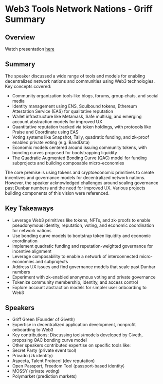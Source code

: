 # Web3 Tools Network Nations - Griff Summary

## Overview
Watch presentation [here](https://streameth.org/edge_city/watch?session=67121e4250c4a85480097c1d)

## Summary
The speaker discussed a wide range of tools and models for enabling decentralized network nations and communities using Web3 technologies. Key concepts covered:

- Community organization tools like blogs, forums, group chats, and social media
- Identity management using ENS, Soulbound tokens, Ethereum Attestation Service (EAS) for qualitative reputation 
- Wallet infrastructure like Metamask, Safe multisig, and emerging account abstraction models for improved UX
- Quantitative reputation tracked via token holdings, with protocols like Praise and Coordinate using EAS
- Voting systems like Snapshot, Tally, quadratic funding, and zk-proof enabled private voting (e.g. BandData)
- Economic models centered around issuing community tokens, with bonding curves proposed for bootstrapping liquidity
- The Quadratic Augmented Bonding Curve (QAC) model for funding subprojects and building composable micro-economies

The core premise is using tokens and cryptoeconomic primitives to create incentives and governance models for decentralized network nations. However, the speaker acknowledged challenges around scaling governance past Dunbar numbers and the need for improved UX. Various projects building components of this vision were referenced.

## Key Takeaways
- Leverage Web3 primitives like tokens, NFTs, and zk-proofs to enable pseudonymous identity, reputation, voting, and economic coordination for network nations
- Use bonding curve models to bootstrap token liquidity and economic coordination
- Implement quadratic funding and reputation-weighted governance for incentive alignment
- Leverage composability to enable a network of interconnected micro-economies and subprojects
- Address UX issues and find governance models that scale past Dunbar numbers
- Experiment with zk-enabled anonymous voting and private governance
- Tokenize community membership, identity, and access control
- Explore account abstraction models for simpler user onboarding to Web3

## Speakers
- Griff Green (Founder of Giveth)
- Expertise in decentralized application development, nonprofit onboarding to Web3
- Key contributions: Discussing tools/models developed by Giveth, proposing QAC bonding curve model
- Other speakers contributed expertise on specific tools like:
- Secret Party (private event tool)
- Privado (zk identity)
- Aspecta, Talent Protocol (dev reputation)
- Open Passport, Freedom Tool (passport-based identity)
- MOSSY (private voting)
- Polymarket (prediction markets)

